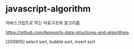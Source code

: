 # javascript-algorithm

자바스크립트로 하는 자료구조와 알고리즘

https://github.com/Apress/js-data-structures-and-algorithms

[200905] select sort, bubble sort, insert sort
